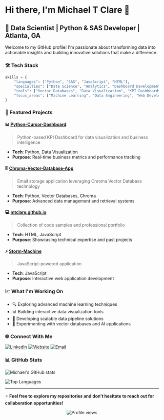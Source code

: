 # Hi there, I'm Michael T Clare 👋

## 🎯 Data Scientist | Python & SAS Developer | Atlanta, GA

Welcome to my GitHub profile! I'm passionate about transforming data into actionable insights and building innovative solutions that make a difference.

### 🛠️ Tech Stack

```python
skills = {
    "languages": ["Python", "SAS", "JavaScript", "HTML"],
    "specialties": ["Data Science", "Analytics", "Dashboard Development"],
    "tools": ["Vector Databases", "Data Visualization", "KPI Dashboards"],
    "focus_areas": ["Machine Learning", "Data Engineering", "Web Development"]
}
```

### 🚀 Featured Projects

#### 📊 [Python-Cursor-Dashboard](https://github.com/mtclare/Python-Cursor-Dashboard)
> Python-based KPI Dashboard for data visualization and business intelligence
- **Tech**: Python, Data Visualization
- **Purpose**: Real-time business metrics and performance tracking

#### 🗄️ [Chroma-Vector-Database-App](https://github.com/mtclare/Chroma-Vector-Database-App)
> Email storage application leveraging Chroma Vector Database technology
- **Tech**: Python, Vector Databases, Chroma
- **Purpose**: Advanced data management and retrieval systems

#### 💻 [mtclare.github.io](https://github.com/mtclare/mtclare.github.io)
> Collection of code samples and professional portfolio
- **Tech**: HTML, JavaScript
- **Purpose**: Showcasing technical expertise and past projects

#### ⚡ [Storm-Machine](https://github.com/mtclare/Storm-Machine)
> JavaScript-powered application
- **Tech**: JavaScript
- **Purpose**: Interactive web application development

### 📈 What I'm Working On

- 🔍 Exploring advanced machine learning techniques
- 📊 Building interactive data visualization tools
- 🚀 Developing scalable data pipeline solutions
- 🤖 Experimenting with vector databases and AI applications

### 🌐 Connect With Me

[![LinkedIn](https://img.shields.io/badge/LinkedIn-0077B5?style=for-the-badge&logo=linkedin&logoColor=white)](https://linkedin.com/in/mtclare)
[![Website](https://img.shields.io/badge/Website-000000?style=for-the-badge&logo=About.me&logoColor=white)](https://mtclare.github.io)
[![Email](https://img.shields.io/badge/Email-D14836?style=for-the-badge&logo=gmail&logoColor=white)](mailto:mtclare@gmail.com)

### 📊 GitHub Stats

![Michael's GitHub stats](https://github-readme-stats.vercel.app/api?username=mtclare&show_icons=true&theme=radical)

![Top Languages](https://github-readme-stats.vercel.app/api/top-langs/?username=mtclare&layout=compact&theme=radical)

---

⭐ **Feel free to explore my repositories and don't hesitate to reach out for collaboration opportunities!**

<div align="center">
  <img src="https://komarev.com/ghpvc/?username=mtclare&color=blue&style=flat-square" alt="Profile views" />
</div>
